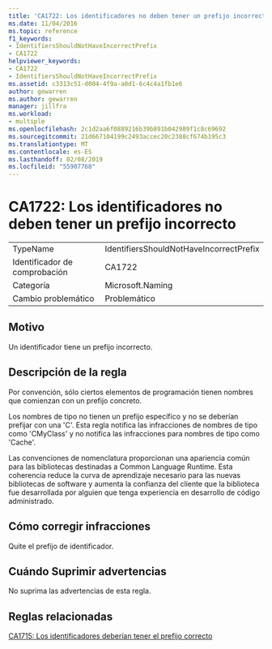 ```yaml
---
title: 'CA1722: Los identificadores no deben tener un prefijo incorrecto'
ms.date: 11/04/2016
ms.topic: reference
f1_keywords:
- IdentifiersShouldNotHaveIncorrectPrefix
- CA1722
helpviewer_keywords:
- CA1722
- IdentifiersShouldNotHaveIncorrectPrefix
ms.assetid: c3313c51-d004-4f9a-a0d1-6c4c4a1fb1e6
author: gewarren
ms.author: gewarren
manager: jillfra
ms.workload:
- multiple
ms.openlocfilehash: 2c1d2aa6f0889216b39b891b042989f1c8c69692
ms.sourcegitcommit: 21d667104199c2493accec20c2388cf674b195c3
ms.translationtype: MT
ms.contentlocale: es-ES
ms.lasthandoff: 02/08/2019
ms.locfileid: "55907768"
---
```

# <a name="ca1722-identifiers-should-not-have-incorrect-prefix"></a>CA1722: Los identificadores no deben tener un prefijo incorrecto

|||
|-|-|
|TypeName|IdentifiersShouldNotHaveIncorrectPrefix|
|Identificador de comprobación|CA1722|
|Categoría|Microsoft.Naming|
|Cambio problemático|Problemático|

## <a name="cause"></a>Motivo
 Un identificador tiene un prefijo incorrecto.

## <a name="rule-description"></a>Descripción de la regla
 Por convención, sólo ciertos elementos de programación tienen nombres que comienzan con un prefijo concreto.

 Los nombres de tipo no tienen un prefijo específico y no se deberían prefijar con una 'C'. Esta regla notifica las infracciones de nombres de tipo como 'CMyClass' y no notifica las infracciones para nombres de tipo como 'Cache'.

 Las convenciones de nomenclatura proporcionan una apariencia común para las bibliotecas destinadas a Common Language Runtime. Esta coherencia reduce la curva de aprendizaje necesario para las nuevas bibliotecas de software y aumenta la confianza del cliente que la biblioteca fue desarrollada por alguien que tenga experiencia en desarrollo de código administrado.

## <a name="how-to-fix-violations"></a>Cómo corregir infracciones
 Quite el prefijo de identificador.

## <a name="when-to-suppress-warnings"></a>Cuándo Suprimir advertencias
 No suprima las advertencias de esta regla.

## <a name="related-rules"></a>Reglas relacionadas
 [CA1715: Los identificadores deberían tener el prefijo correcto](../code-quality/ca1715-identifiers-should-have-correct-prefix.md)